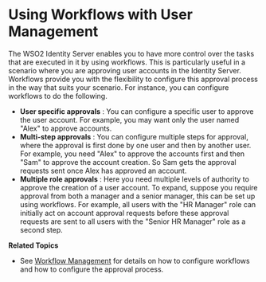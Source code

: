 # Using Workflows with User Management

The WSO2 Identity Server enables you to have more control over the tasks
that are executed in it by using workflows. This is particularly useful
in a scenario where you are approving user accounts in the Identity
Server. Workflows provide you with the flexibility to configure this
approval process in the way that suits your scenario. For instance, you
can configure workflows to do the following.

-   **User specific approvals** : You can configure a specific user to
    approve the user account. For example, you may want only the user
    named "Alex" to approve accounts.
-   **Multi-step approvals** : You can configure multiple steps for
    approval, where the approval is first done by one user and then by
    another user. For example, you need "Alex" to approve the accounts
    first and then "Sam" to approve the account creation. So Sam
    gets the approval requests sent once Alex has approved an
    account.
-   **Multiple role approvals** : Here you need multiple levels of
    authority to approve the creation of a user account. To expand,
    suppose you require approval from both a manager and a senior
    manager, this can be set up using workflows. For example, all users
    with the "HR Manager" role can initially act on account approval
    requests before these approval requests are sent to all users with
    the "Senior HR Manager" role as a second step.  

**Related Topics**

-   See [Workflow Management](../../learn/workflow-management) for details on how
    to configure workflows and how to configure the approval process.
